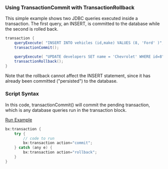 ### Using TransactionCommit with TransactionRollback

This simple example shows two JDBC queries executed inside a transaction. The first query, an INSERT, is committed to the database while the second is rolled back.

```java
transaction {
    queryExecute( "INSERT INTO vehicles (id,make) VALUES (8, 'Ford' )", {}, { datasource : "carDB" } );
    transactionCommit();

    queryExecute( "UPDATE developers SET name = 'Chevrolet' WHERE id=8", {}, { datasource : "carDB" } );
    transactionRollback();
}
```

Note that the rollback cannot affect the INSERT statement, since it has already been committed ("persisted") to the database.

### Script Syntax

In this code, transactionCommit() will commit the pending transaction, which is any database queries run in the transaction block.

<a href="https://try.boxlang.io/?code=eJxLqrAqKUrMK05MLsnMz1Oo5uIsKaoEUZz6%2BgrJ%2BSmpCiX5CkWleUCBJFSlEMpWKTk%2FNzezRMmai7NWITmxJDlDQSMxr1IhVRNsCg5NRfk5OUmJydlgbVy1XADL1Cvw" target="_blank">Run Example</a>

```java
bx:transaction {
	try {
		// code to run
		bx:transaction action="commit";
	} catch (any e) {
		bx:transaction action="rollback";
	}
}

```


